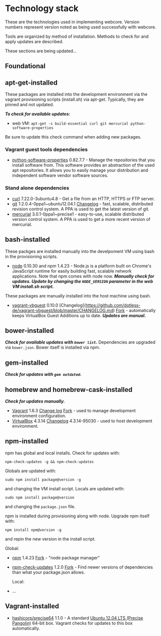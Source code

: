 # Technology stack

These are the technologies used in implementing webcore.  Version numbers represent version noted as being used successfully with webcore.

Tools are organized by method of installation.  Methods to check for and apply updates are described.

These sections are being updated...

## Foundational

## apt-get-installed

These packages are installed into the development environment via the vagrant provisioning scripts (install.sh) via apt-get.  Typically, they are pinned and not updated.

***To check for available updates:***

- web VM: `apt-get -s build-essential curl git mercurial python-software-properties`

Be sure to update this check command when adding new packages.

### Vagrant guest tools dependencies

- [python-software-properties](http://packages.ubuntu.com/precise/python-software-properties) 0.82.7.7 - Manage the repositories that you install software from.  This software provides an abstraction of the used apt repositories.  It allows you to easily manage your distribution and independent software vendor software sources.

### Stand alone dependencies

- [curl](http://packages.ubuntu.com/precise/curl) 7.22.0-3ubuntu4.8 - Get a file from an HTTP, HTTPS or FTP server.
- [git](https://launchpad.net/~git-core/+archive/ubuntu/ppa) 1:2.0.4-0ppa1~ubuntu12.04.1 [Changelog](https://github.com/git/git/tree/master/Documentation/RelNotes) - fast, scalable, distributed revision control system.  A PPA is used to get the latest version of git.
- [mercurial](https://launchpad.net/~mercurial-ppa/+archive/ubuntu/releases) 3.0.1-0ppa1~precise1 - easy-to-use, scalable distributed version control system.  A PPA is used to get a more recent version of mercurial.

## bash-installed

These packges are installed manually into the develpoment VM using bash in the provisioning scripts.

- [node](http://nodejs.org/) 0.10.30 and npm 1.4.23 - Node.js is a platform built on Chrome's JavaScript runtime for easily building fast, scalable network applications.  Note that npm comes with node now.  ***Manually check for updates.  Update by changing the `NODE_VERSION` parameter in the web VM install.sh script.***

These packages are manually installed into the host machine using bash.

- [vagrant-vbguest](https://github.com/dotless-de/vagrant-vbguest) 0.10.0 [Changelog[(https://github.com/dotless-de/vagrant-vbguest/blob/master/CHANGELOG.md) [Fork](https://github.com/EATechnologies/vagrant-vbguest) - automatically keeps VirtualBox Guest Additions up to date.  ***Updates are manual.***

## bower-installed

***Check for available updates with `bower list`.***  Dependencies are upgraded via `bower.json`.  Bower itself is installed via npm.


## gem-installed

***Check for updates with `gem outdated`.***

## homebrew and homebrew-cask-installed

***Check for updates manually.***

- [Vagrant](https://github.com/caskroom/homebrew-cask/blob/master/Casks/vagrant.rb) 1.6.3 [Change log](https://github.com/mitchellh/vagrant/blob/master/CHANGELOG.md) [Fork](https://github.com/EATechnologies/vagrant) - used to manage development environment configuration.
- [VirtualBox](https://www.virtualbox.org/) 4.3.14 [Changelog](https://www.virtualbox.org/wiki/Changelog) 4.3.14-95030 - used to host development environment.

## npm-installed

npm has global and local installs.  Check for updates with:

```
npm-check-updates -g && npm-check-updates  
```

Globals are updated with:

```
sudo npm install package@version -g
```

and changing the VM install script.  Locals are updated with:

```
sudo npm install package@version
```

and changing the `package.json` file.

npm is installed during provisioning along with node.  Upgrade npm itself with:

```
npm install npm@version -g
```

and repin the new version in the install script.

  Global:

- [npm](https://npmjs.org/doc/) 1.4.23 [Fork](https://github.com/EATechnologies/npm) - "node package manager"
- [npm-check-updates](https://www.npmjs.org/package/npm-check-updates) 1.2.0 [Fork](https://github.com/EATechnologies/npm-check-updates) - Find newer versions of dependencies than what your package.json allows.

  Local:

- ...

## Vagrant-installed

- [hashicorp/precise64](https://vagrantcloud.com/hashicorp/precise64) 1.1.0 - A standard [Ubuntu 12.04 LTS (Precise Pangolin)](http://releases.ubuntu.com/12.04/) 64-bit box.  Vagrant checks for updates to this box automatically.
